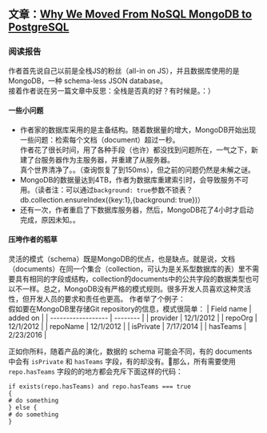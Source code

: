 ## 文章：[Why We Moved From NoSQL MongoDB to PostgreSQL](https://dzone.com/articles/why-we-moved-from-nosql-mongodb-to-postgresql)

### 阅读报告

作者首先说自己以前是全栈JS的粉丝（all-in on JS），并且数据库使用的是 MongoDB，一种 schema-less JSON database。  
接着作者说在另一篇文章中反思：全栈是否真的好？有时候是。：）  

#### 一些小问题
* 作者家的数据库采用的是主备结构。随着数据量的增大，MongoDB开始出现一些问题：检索每个文档（document）超过一秒。  
作者花了很长时间，用了各种手段（也许）都没找到问题所在，一气之下，新建了台服务器作为主服务器，并重建了从服务器。  
真个世界清净了。。（查询恢复了到150ms），但之前的问题仍然是未解之谜。  
* MongoDB的数据量达到4TB，作者为数据库重建索引时，会导致服务不可用。（读者注：可以通过`background: true`参数不锁表？db.collection.ensureIndex({key:1},{background: true})）  
* 还有一次，作者重启了下数据库服务器，然后，MongoDB花了4小时才启动完成，原因未知。。  

#### 压垮作者的稻草
灵活的模式（schema）既是MongoDB的优点，也是缺点。就是说，文档（documents）在同一个集合（collection，可认为是关系型数据库的表）里不需要具有相同的字段或结构，collection的documents中的公共字段的数据类型也可以不一样。总之，MongoDB没有严格的模式规则。很多开发人员喜欢这种灵活性，但开发人员的要求和责任也更高。
作者举了个例子：  
假如要在MongoDB里存储Git repository的信息，模式很简单：
|     Field name     | added on    | 
| ------------------ | -------- | 
| provider	| 12/1/2012 |
| repoOrg	| 12/1/2012 |
| repoName	| 12/1/2012 |
| isPrivate	| 7/17/2014 |
| hasTeams	| 2/23/2016 |

正如你所料，随着产品的演化，数据的 schema 可能会不同，有的 documents 中会有 `isPrivate` 和 `hasTeams` 字段，有的却没有。那么，所有需要使用 `repo.hasTeams` 字段的的地方都会充斥下面这样的代码：
```
if exists(repo.hasTeams) and repo.hasTeams === true
{
# do something
} else {
# do something
}
```
